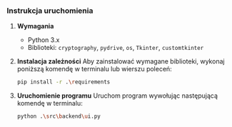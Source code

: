 ### Instrukcja uruchomienia

1. **Wymagania**
   - Python 3.x
   - Biblioteki: `cryptography`, `pydrive`, `os`, `Tkinter`, `customtkinter`

2. **Instalacja zależności**
   Aby zainstalować wymagane biblioteki, wykonaj poniższą komendę w terminalu lub wierszu poleceń:
   ```bash
   pip install -r .\requirements
   ```

3. **Uruchomienie programu**
   Uruchom program wywołując następującą komendę w terminalu:
   ```bash
   python .\src\backend\ui.py
   ```

